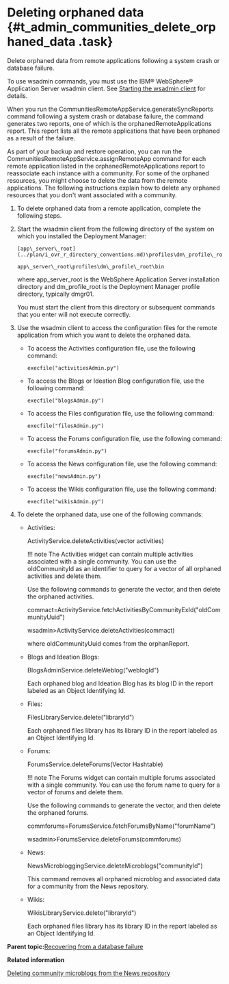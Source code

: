 # Deleting orphaned data {#t_admin_communities_delete_orphaned_data .task}

Delete orphaned data from remote applications following a system crash or database failure.

To use wsadmin commands, you must use the IBM® WebSphere® Application Server wsadmin client. See [Starting the wsadmin client](t_admin_wsadmin_starting.md) for details.

When you run the CommunitiesRemoteAppService.generateSyncReports command following a system crash or database failure, the command generates two reports, one of which is the orphanedRemoteApplications report. This report lists all the remote applications that have been orphaned as a result of the failure.

As part of your backup and restore operation, you can run the CommunitiesRemoteAppService.assignRemoteApp command for each remote application listed in the orphanedRemoteApplications report to reassociate each instance with a community. For some of the orphaned resources, you might choose to delete the data from the remote applications. The following instructions explain how to delete any orphaned resources that you don't want associated with a community.

1.  To delete orphaned data from a remote application, complete the following steps.
2.  Start the wsadmin client from the following directory of the system on which you installed the Deployment Manager:

    ```
    [app\_server\_root](../plan/i_ovr_r_directory_conventions.md)\profiles\dm\_profile\_root\bin
    ```

    ```
    app\_server\_root\profiles\dm\_profile\_root\bin
    ```

    where app\_server\_root is the WebSphere Application Server installation directory and dm\_profile\_root is the Deployment Manager profile directory, typically dmgr01.

    You must start the client from this directory or subsequent commands that you enter will not execute correctly.

3.  Use the wsadmin client to access the configuration files for the remote application from which you want to delete the orphaned data.

    -   To access the Activities configuration file, use the following command:

        ```
        execfile("activitiesAdmin.py")
        ```

    -   To access the Blogs or Ideation Blog configuration file, use the following command:

        ```
        execfile("blogsAdmin.py")
        ```

    -   To access the Files configuration file, use the following command:

        ```
        execfile("filesAdmin.py")
        ```

    -   To access the Forums configuration file, use the following command:

        ```
        execfile("forumsAdmin.py")
        ```

    -   To access the News configuration file, use the following command:

        ```
        execfile("newsAdmin.py")
        ```

    -   To access the Wikis configuration file, use the following command:

        ```
        execfile("wikisAdmin.py")
        ```

4.  To delete the orphaned data, use one of the following commands:

    -   Activities:

        ActivityService.deleteActivities\(vector activities\)

        !!! note
    The Activities widget can contain multiple activities associated with a single community. You can use the oldCommunityId as an identifier to query for a vector of all orphaned activities and delete them.

        Use the following commands to generate the vector, and then delete the orphaned activities.

        commact=ActivityService.fetchActivitiesByCommunityExId\("oldCommunityUuid"\)

        wsadmin\>ActivityService.deleteActivities\(commact\)

        where oldCommunityUuid comes from the orphanReport.

    -   Blogs and Ideation Blogs:

        BlogsAdminService.deleteWeblog\("weblogId"\)

        Each orphaned blog and Ideation Blog has its blog ID in the report labeled as an Object Identifying Id.

    -   Files:

        FilesLibraryService.delete\("libraryId"\)

        Each orphaned files library has its library ID in the report labeled as an Object Identifying Id.

    -   Forums:

        ForumsService.deleteForums\(Vector Hashtable\)

        !!! note
    The Forums widget can contain multiple forums associated with a single community. You can use the forum name to query for a vector of forums and delete them.

        Use the following commands to generate the vector, and then delete the orphaned forums.

        commforums=ForumsService.fetchForumsByName\("forumName"\)

        wsadmin\>ForumsService.deleteForums\(commforums\)

    -   News:

        NewsMicrobloggingService.deleteMicroblogs\("communityId"\)

        This command removes all orphaned microblog and associated data for a community from the News repository.

    -   Wikis:

        WikisLibraryService.delete\("libraryId"\)

        Each orphaned files library has its library ID in the report labeled as an Object Identifying Id.


**Parent topic:**[Recovering from a database failure](../admin/c_admin_communities_backup_and_restore.md)

**Related information**  


[Deleting community microblogs from the News repository](../admin/t_admin_news_delete_community_microblogs.md)


